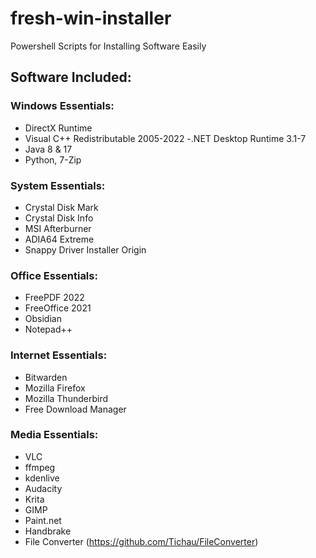 # fresh-win-installer
Powershell Scripts for Installing Software Easily

## Software Included:
### Windows Essentials:
- DirectX Runtime
- Visual C++ Redistributable 2005-2022
-.NET Desktop Runtime 3.1-7
- Java 8 & 17
- Python, 7-Zip

### System Essentials: 
- Crystal Disk Mark
- Crystal Disk Info
- MSI Afterburner
- ADIA64 Extreme
- Snappy Driver Installer Origin

### Office Essentials:
- FreePDF 2022
- FreeOffice 2021
- Obsidian
- Notepad++

### Internet Essentials:
- Bitwarden
- Mozilla Firefox
- Mozilla Thunderbird
- Free Download Manager

### Media Essentials:
- VLC
- ffmpeg
- kdenlive
- Audacity
- Krita
- GIMP
- Paint.net
- Handbrake
- File Converter (https://github.com/Tichau/FileConverter)
